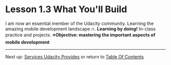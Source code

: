 # Lesson 1.3 What You'll Build

I am now an essential member of the Udacity community. 
Learning the amazing mobile development landscape :fire:. 
**Learning by doing!**
In-class practice and projects.
**:star:Objective: mastering the important aspects of mobile development**

- - -
Next up: [Services Udacity Provides](ND024_Part1_Lesson01_04.md) or return to [Table Of Contents](./ND024_TableOfContents.md)